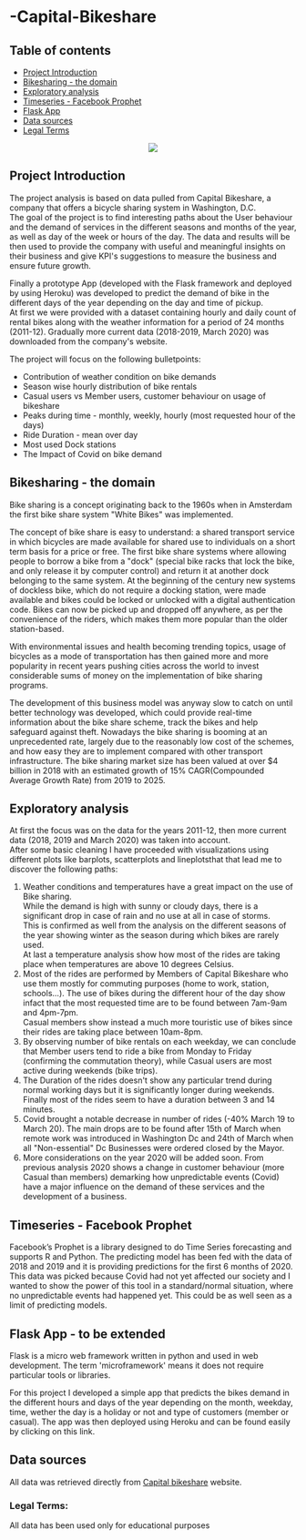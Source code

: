 # -Capital-Bikeshare

## Table of contents

* [Project Introduction](https://github.com/davidellavalle/Capital-Bikeshare/blob/main/README.md#project-introduction)  
* [Bikesharing - the domain](https://github.com/davidellavalle/Capital-Bikeshare/blob/main/README.md#bikesharing---the-domain)
* [Exploratory analysis](https://github.com/davidellavalle/Capital-Bikeshare/blob/main/README.md#exploratory-analysis)
* [Timeseries - Facebook Prophet](https://github.com/davidellavalle/Capital-Bikeshare/blob/main/README.md#timeseries---facebook-prophet)
* [Flask App](https://github.com/davidellavalle/Capital-Bikeshare/blob/main/README.md#flask-app---to-be-extended)
* [Data sources](https://github.com/davidellavalle/Capital-Bikeshare/blob/main/README.md#data-sources)
* [Legal Terms](https://github.com/davidellavalle/Capital-Bikeshare/blob/main/README.md#legal-terms)

<p align="center">
  <img src="https://user-images.githubusercontent.com/73824871/110596895-2c106100-8180-11eb-948e-7bc0658286f6.png">
</p> 

  
  
## Project Introduction

The project analysis is based on data pulled from Capital Bikeshare, a company that offers a bicycle sharing system in Washington, D.C.   
The goal of the project is to find interesting paths about the User behaviour and the demand of services in the different seasons and months of the year, as well as day of the week or hours of the day. The data and results will be then used to provide the company with useful and meaningful insights on their business and give KPI's suggestions to measure the business and ensure future growth.  

Finally a prototype App (developed with the Flask framework and deployed by using Heroku) was developed to predict the demand of bike in the different days of the year depending on the day and time of pickup.  
At first we were provided with a dataset containing hourly and daily count of rental bikes along with the weather information for a period of 24 months (2011-12). Gradually more current data (2018-2019, March 2020) was downloaded from the company's website.

The project will focus on the following bulletpoints:

- Contribution of weather condition on bike demands  
- Season wise hourly distribution of bike rentals
- Casual users vs Member users, customer behaviour on usage of bikeshare
- Peaks during time - monthly, weekly, hourly (most requested hour of the days)
- Ride Duration - mean over day
- Most used Dock stations
- The Impact of Covid on bike demand

## Bikesharing - the domain

Bike sharing is a concept originating back to the 1960s when in Amsterdam the first bike share system "White Bikes" was implemented. 

The concept of bike share is easy to understand: a shared transport service in which bicycles are made available for shared use to individuals on a short term basis for a price or free. 
The first bike share systems where allowing people to borrow a bike from a "dock" (special bike racks that lock the bike, and only release it by computer control) and return it at another dock belonging to the same system. At the beginning of the century new systems of dockless bike, which do not require a docking station, were made available and bikes could be locked or unlocked with a digital authentication code. Bikes can now be picked up and dropped off anywhere, as per the convenience of the riders, which makes them more popular than the older station-based.

With environmental issues and health becoming trending topics, usage of bicycles as a mode of transportation has then gained more and more popularity in recent years pushing cities across the world to invest considerable sums of money on the implementation of bike sharing programs.

The development of this business model was anyway slow to catch on until better technology was developed, which could provide real-time information about the bike share scheme, track the bikes and help safeguard against theft.
Nowadays the bike sharing is booming at an unprecedented rate, largely due to the reasonably low cost of the schemes, and how easy they are to implement compared with other transport infrastructure.
The bike sharing market size has been valued at over $4 billion in 2018 with an estimated growth of 15% CAGR(Compounded Average Growth Rate) from 2019 to 2025.

## Exploratory analysis

At first the focus was on the data for the years 2011-12, then more current data (2018, 2019 and March 2020) was taken into account.  
After some basic cleaning I have proceeded with visualizations using different plots like barplots, scatterplots and lineplotsthat that lead me to discover the following paths:

1. Weather conditions and temperatures have a great impact on the use of Bike sharing.  
While the demand is high with sunny or cloudy days, there is a significant drop in case of rain and no use at all in case of storms.  
This is confirmed as well from the analysis on the different seasons of the year showing winter as the season during which bikes are rarely used.  
At last a temperature analysis show how most of the rides are taking place when temperatures are above 10 degrees Celsius.
2. Most of the rides are performed by Members of Capital Bikeshare who use them mostly for commuting purposes (home to work, station, schools...). The use of bikes during the different hour of the day show infact that the most requested time are to be found between 7am-9am and 4pm-7pm.   
Casual members show instead a much more touristic use of bikes since their rides are taking place between 10am-8pm.
3. By observing number of bike rentals on each weekday, we can conclude that Member users tend to ride a bike from Monday to Friday (confirming the commutation theory), while Casual users are most active during weekends (bike trips).
4. The Duration of the rides doesn't show any particular trend during normal working days but it is significantly longer during weekends.  
Finally most of the rides seem to have a duration between 3 and 14 minutes.
5. Covid brought a notable decrease in number of rides (-40% March 19 to March 20). The main drops are to be found after 15th of March when remote work was introduced in Washington Dc and 24th of March when all "Non-essential" Dc Businesses were ordered closed by the Mayor.
6. More considerations on the year 2020 will be added soon. From previous analysis 2020 shows a change in customer behaviour (more Casual than members) demarking how unpredictable events (Covid) have a major influence on the demand of these services and the development of a business. 

## Timeseries - Facebook Prophet

Facebook’s Prophet is a library designed to do Time Series forecasting and supports R and Python. 
The predicting model has been fed with the data of 2018 and 2019 and it is providing predictions for the first 6 months of 2020.  
This data was picked because Covid had not yet affected our society and I wanted to show the power of this tool in a standard/normal situation, where no unpredictable events had happened yet. This could be as well seen as a limit of predicting models.

## Flask App - to be extended

Flask is a micro web framework written in python and used in web development. The term 'microframework' means it does not require particular tools or libraries.

For this project I developed a simple app that predicts the bikes demand in the different hours and days of the year depending on the month, weekday, time, wether the day is a holiday or not and type of customers (member or casual). The app was then deployed using Heroku and can be found easily by clicking on this link.

## Data sources

All data was retrieved directly from [Capital bikeshare](https://www.capitalbikeshare.com/system-data) website.


### Legal Terms:

All data has been used only for educational purposes
